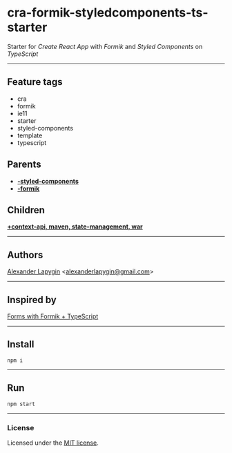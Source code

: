 # cra-formik-styledcomponents-ts-starter

Starter for *Create React App*  with *Formik* and *Styled Components* on *TypeScript*

---

## Feature tags

- cra
- formik
- ie11
- starter
- styled-components
- template
- typescript

## Parents

- [**-styled-components**](https://github.com/softspiders/formik-ts-starter)
- [**-formik**](https://github.com/softspiders/styledcomponents-ts-starter)


## Children

[**+context-api, maven, state-management, war**](https://github.com/softspiders/cra-contextapi-formik-sc-sm-ts-starter)

---

## Authors

[Alexander Lapygin](https://github.com/AlexanderLapygin) <<alexanderlapygin@gmail.com>>

---

## Inspired by

[Forms with Formik + TypeScript](https://medium.com/fotontech/forms-with-formik-typescript-d8154cc24f8a)

---

## Install

```
npm i
```

---

## Run

```
npm start
```

---

### License

Licensed under the [MIT license](./LICENSE). 

